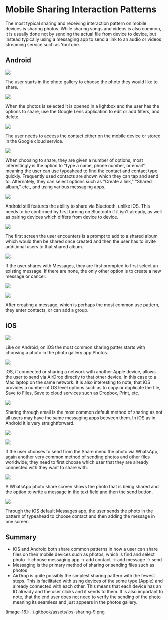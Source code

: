 # Mobile Sharing Interaction Patterns

The most typical sharing and receiving interaction pattern on mobile devices is sharing photos. While sharing songs and videos is also common, it is usually done not by sending the actual file from device to device, but instead typically using a messaging app to send a link to an audio or videos streaming service such as YouTube.

## Android

![](../.gitbook/assets/Android-sharing-2.png)

The user starts in the photo gallery to choose the photo they would like to share.

![](../.gitbook/assets/Android-sharing-3.png)

When the photos is selected it is opened in a lightbox and the user has the options to share, use the Google Lens application to edit or add filters, and delete.

![](../.gitbook/assets/Android-sharing-4.png)

The user needs to access the contact either on the mobile device or stored in the Google cloud service.

![](../.gitbook/assets/Android-sharing-5.png)

When choosing to share, they are given a number of options, most interestingly is the option to "type a name, phone number, or email" meaning the user can use typeahead to find the contact and contact type quickly. Frequently used contacts are shown which they can tap and send to. Alternately, they can select options such as "Create a link," "Shared album," etc., and using various messaging apps.

![](../.gitbook/assets/Android-sharing-7.png)

Android still features the ability to share via Bluetooth, unlike iOS. This needs to be confirmed by first turning on Bluetooth if it isn't already, as well as pairing devices which differs from device to device.

![](../.gitbook/assets/Android-sharing-8.png)

The first screen the user encounters is a prompt to add to a shared album which would then be shared once created and then the user has to invite additional users to that shared album.

![](../.gitbook/assets/Android-sharing-9.png)

If the user shares with Messages, they are first prompted to first select an existing message. If there are none, the only other option is to create a new message or cancel.

![](../.gitbook/assets/Android-sharing-10.png)

![](../.gitbook/assets/Android-sharing-11.png)

After creating a message, which is perhaps the most common use pattern, they enter contacts, or can add a group.

## iOS

![](../.gitbook/assets/iOS-sharing-1.png)

Like on Android, on iOS the most common sharing patter starts with choosing a photo in the photo gallery app Photos.

![](../.gitbook/assets/iOS-sharing-3.png)

iOS, if connected or sharing a network with another Apple device, allows the user to send via AirDrop directly to that other device. In this case to a Mac laptop on the same network. It is also interesting to note, that iOS provides a number of OS level options such as to copy or duplicate the file, Save to Files, Save to cloud services such as Dropbox, Print, etc.

![](../.gitbook/assets/iOS-sharing-5.png)

Sharing through email is the most common default method of sharing as not all users may have the same messaging apps between them. In iOS as in Android it is very straightforward.

![](../.gitbook/assets/iOS-sharing-3.png)

![](../.gitbook/assets/iOS-sharing-7.png)

If the user chooses to send from the Share menu the photo via WhatsApp, again another very common method of sending photos and other files worldwide, they need to first choose which user that they are already connected with they want to share with.

![](../.gitbook/assets/iOS-sharing-8.png)

A WhatsApp photo share screen shows the photo that is being shared and the option to write a message in the text field and then the send button.

![](../.gitbook/assets/iOS-sharing-9.png)

Through the iOS default Messages app, the user sends the photo in the pattern of typeahead to choose contact and then adding the message in one screen.

## Summary

* iOS and Android both share common patterns in how a user can share files on their mobile devices such as photos, which is find and select photo -&gt; choose messaging app -&gt; add contact -&gt; add message -&gt; send
* Messaging is the primary method of sharing or sending files such as photos
* AirDrop is quite possibly the simplest sharing pattern with the fewest steps. This is facilitated with using devices of the some type \(Apple\) and already connected with each other. This means that each device has an ID already and the user clicks and it sends to them. It is also important to note, that the end user does not need to verify the sending of the photo meaning its seamless and just appears in the photos gallery.

\[image-16\]: ../.gitbook/assets/ios-sharing-9.png

